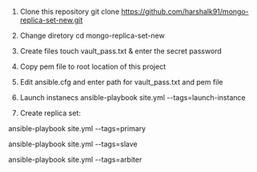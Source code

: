 1. Clone this repository
git clone https://github.com/harshalk91/mongo-replica-set-new.git

2. Change diretory
cd mongo-replica-set-new

3. Create files
touch vault_pass.txt & enter the secret password

4. Copy pem file to root location of this project

5. Edit ansible.cfg and enter path for vault_pass.txt and pem file 


6. Launch instanecs
ansible-playbook site.yml --tags=launch-instance

7. Create replica set:

ansible-playbook site.yml --tags=primary

ansible-playbook site.yml --tags=slave

ansible-playbook site.yml --tags=arbiter




